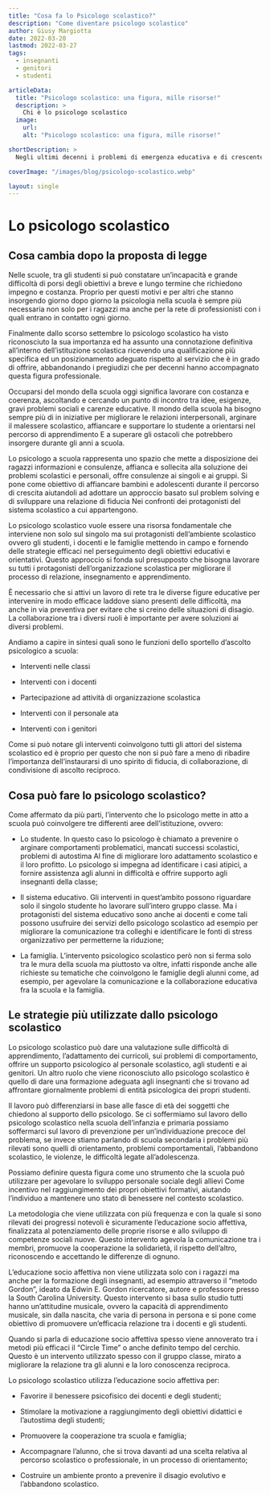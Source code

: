 ```yaml
---
title: "Cosa fa lo Psicologo scolastico?"
description: "Come diventare psicologo scolastico"
author: Giusy Margiotta
date: 2022-03-20
lastmod: 2022-03-27
tags:
  - insegnanti
  - genitori
  - studenti

articleData:
  title: "Psicologo scolastico: una figura, mille risorse!"
  description: >
    Chi è lo psicologo scolastico
  image:
    url:
    alt: "Psicologo scolastico: una figura, mille risorse!"

shortDescription: >
  Negli ultimi decenni i problemi di emergenza educativa e di crescente abbandono scolastico hanno visto un incremento notevole, lo si può notare dagli episodi di bullismo presenti quotidianamente sulle pagine di cronaca. Ma ad oggi non è solo il bullismo che preoccupa gli studenti, i genitori e gli insegnanti ma bensì le difficoltà relazionali, di diffusione di droghe, dall’incapacità di fronteggiare i momenti di frustrazione che spesso sfociano in suicidi.

coverImage: "/images/blog/psicologo-scolastico.webp"

layout: single
---
```


# Lo psicologo scolastico

## Cosa cambia dopo la proposta di legge 
  
Nelle scuole, tra gli studenti si può constatare un’incapacità e grande difficoltà di porsi degli obiettivi a breve e lungo termine che richiedono impegno e costanza. Proprio per questi motivi e per altri che stanno insorgendo giorno dopo giorno la psicologia nella scuola è sempre più necessaria non solo per i ragazzi ma anche per la rete di professionisti con i quali entrano in contatto ogni giorno. 
  
Finalmente dallo scorso settembre lo psicologo scolastico ha visto riconosciuto la sua importanza ed ha assunto una connotazione definitiva all’interno dell’istituzione scolastica ricevendo una qualificazione più specifica ed un posizionamento adeguato rispetto al servizio che è in grado di offrire, abbandonando i pregiudizi che per decenni hanno accompagnato questa figura professionale. 
  
Occuparsi del mondo della scuola oggi significa lavorare con costanza e coerenza, ascoltando e cercando un punto di incontro tra idee, esigenze, gravi problemi sociali e carenze educative. Il mondo della scuola ha bisogno sempre più di in iniziative per migliorare le relazioni interpersonali, arginare il malessere scolastico, affiancare e supportare lo studente a orientarsi nel percorso di apprendimento E a superare gli ostacoli che potrebbero insorgere durante gli anni a scuola. 
  
Lo psicologo a scuola rappresenta uno spazio che mette a disposizione dei ragazzi informazioni e consulenze, affianca e sollecita alla soluzione dei problemi scolastici e personali, offre consulenze ai singoli e ai gruppi. Si pone come obiettivo di affiancare bambini e adolescenti durante il percorso di crescita aiutandoli ad adottare un approccio basato sul problem solving e di sviluppare una relazione di fiducia Nei confronti dei protagonisti del sistema scolastico a cui appartengono. 
  
Lo psicologo scolastico vuole essere una risorsa fondamentale che interviene non solo sul singolo ma sui protagonisti dell’ambiente scolastico ovvero gli studenti, i docenti e le famiglie mettendo in campo e fornendo delle strategie efficaci nel perseguimento degli obiettivi educativi e orientativi. Questo approccio si fonda sul presupposto che bisogna lavorare su tutti i protagonisti dell’organizzazione scolastica per migliorare il processo di relazione, insegnamento e apprendimento. 
  
È necessario che si attivi un lavoro di rete tra le diverse figure educative per intervenire in modo efficace laddove siano presenti delle difficoltà, ma anche in via preventiva per evitare che si creino delle situazioni di disagio. La collaborazione tra i diversi ruoli è importante per avere soluzioni ai diversi problemi. 
  
Andiamo a capire in sintesi quali sono le funzioni dello sportello d’ascolto psicologico a scuola: 
 
- Interventi nelle classi 

- Interventi con i docenti 

- Partecipazione ad attività di organizzazione scolastica

- Interventi con il personale ata 

- Interventi con i genitori 
 
Come si può notare gli interventi coinvolgono tutti gli attori del sistema scolastico ed è proprio per questo che non si può fare a meno di ribadire l’importanza dell’instaurarsi di uno spirito di fiducia, di collaborazione, di condivisione di ascolto reciproco. 
  
## Cosa può fare lo psicologo scolastico? 
 
Come affermato da più parti, l’intervento che lo psicologo mette in atto a scuola può coinvolgere tre differenti aree dell’istituzione, ovvero: 
 
- Lo studente. In questo caso lo psicologo è chiamato a prevenire o arginare comportamenti problematici, mancati successi scolastici, problemi di autostima Al fine di migliorare loro adattamento scolastico e il loro profitto. Lo psicologo si impegna ad identificare i casi atipici, a fornire assistenza agli alunni in difficoltà e offrire supporto agli insegnanti della classe; 

- Il sistema educativo. Gli interventi in quest’ambito possono riguardare solo il singolo studente ho lavorare sull’intero gruppo classe. Ma i protagonisti del sistema educativo sono anche ai docenti e come tali possono usufruire dei servizi dello psicologo scolastico ad esempio per migliorare la comunicazione tra colleghi e identificare le fonti di stress organizzativo per permetterne la riduzione; 

- La famiglia. L’intervento psicologico scolastico però non si ferma solo tra le mura della scuola ma piuttosto va oltre, infatti risponde anche alle richieste su tematiche che coinvolgono le famiglie degli alunni come, ad esempio, per agevolare la comunicazione e la collaborazione educativa fra la scuola e la famiglia. 
  
## Le strategie più utilizzate dallo psicologo scolastico 
  
Lo psicologo scolastico può dare una valutazione sulle difficoltà di apprendimento, l’adattamento dei curricoli, sui problemi di comportamento, offrire un supporto psicologico al personale scolastico, agli studenti e ai genitori. Un altro ruolo che viene riconosciuto allo psicologo scolastico è quello di dare una formazione adeguata agli insegnanti che si trovano ad affrontare giornalmente problemi di entità psicologica dei propri studenti.  
  
Il lavoro può differenziarsi in base alle fasce di età dei soggetti che chiedono al supporto dello psicologo. Se ci soffermiamo sul lavoro dello psicologo scolastico nella scuola dell’infanzia e primaria possiamo soffermarci sul lavoro di prevenzione per un’individuazione precoce del problema, se invece stiamo parlando di scuola secondaria i problemi più rilevati sono quelli di orientamento, problemi comportamentali, l’abbandono scolastico, le violenze, le difficoltà legate all’adolescenza. 
  
Possiamo definire questa figura come uno strumento che la scuola può utilizzare per agevolare lo sviluppo personale sociale degli allievi Come incentivo nel raggiungimento dei propri obiettivi formativi, aiutando l’individuo a mantenere uno stato di benessere nel contesto scolastico. 
  
La metodologia che viene utilizzata con più frequenza e con la quale si sono rilevati dei progressi notevoli è sicuramente l’educazione socio affettiva, finalizzata al potenziamento delle proprie risorse e allo sviluppo di competenze sociali nuove. Questo intervento agevola la comunicazione tra i membri, promuove la cooperazione la solidarietà, il rispetto dell’altro, riconoscendo e accettando le differenze di ognuno. 
  
L’educazione socio affettiva non viene utilizzata solo con i ragazzi ma anche per la formazione degli insegnanti, ad esempio attraverso il “metodo Gordon”, ideato da Edwin E. Gordon ricercatore, autore e professore presso la South Carolina University. 
Questo intervento si basa sullo studio tutti hanno un’attitudine musicale, ovvero la capacità di apprendimento musicale, sin dalla nascita, che varia di persona in persona e si pone come obiettivo di promuovere un’efficacia relazione tra i docenti e gli studenti. 
 
Quando si parla di educazione socio affettiva spesso viene annoverato tra i metodi più efficaci il “Circle Time” o anche definito tempo del cerchio. Questo è un intervento utilizzato spesso con il gruppo classe, mirato a migliorare la relazione tra gli alunni e la loro conoscenza reciproca. 
  
Lo psicologo scolastico utilizza l’educazione socio affettiva per: 
 
- Favorire il benessere psicofisico dei docenti e degli studenti;

- Stimolare la motivazione a raggiungimento degli obiettivi didattici e l’autostima degli studenti; 

- Promuovere la cooperazione tra scuola e famiglia; 

- Accompagnare l’alunno, che si trova davanti ad una scelta relativa al percorso scolastico o professionale, in un processo di orientamento; 

- Costruire un ambiente pronto a prevenire il disagio evolutivo e l’abbandono scolastico. 
